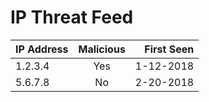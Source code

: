 # IP Threat Feed

| IP Address   |   Malicious   | First Seen |
|--------------|:-------------:|-----------:|
| 1.2.3.4      | Yes           | 1-12-2018  |
| 5.6.7.8      | No            | 2-20-2018  |
